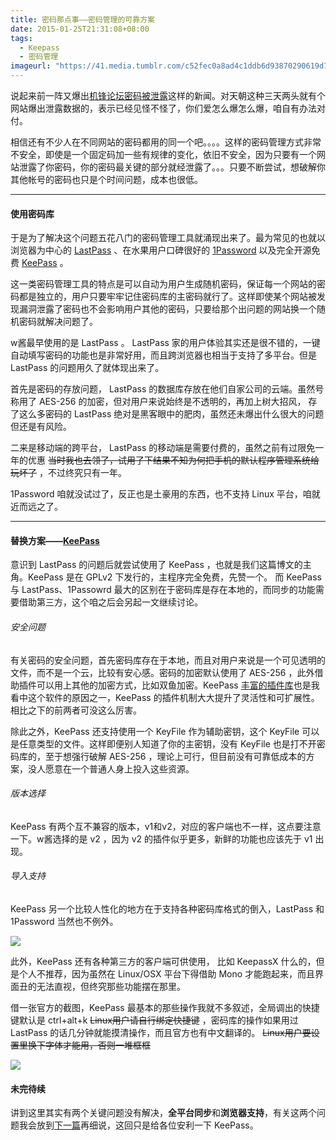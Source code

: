 ```yaml
---
title: 密码那点事——密码管理的可靠方案
date: 2015-01-25T21:31:08+08:00
tags:
  - Keepass
  - 密码管理
imageurl: "https://41.media.tumblr.com/c52fec0a8ad4c1ddb6d93870290619d7/tumblr_nmcb5higeE1tqgztwo3_1280.jpg"
---
```

说起来前一阵又爆出[机锋论坛密码被泄露](https://www.vulbox.com/bugs/vulbox-2015-01928)这样的新闻。对天朝这种三天两头就有个网站爆出泄露数据的，表示已经见怪不怪了，你们爱怎么爆怎么爆，咱自有办法对付。

相信还有不少人在不同网站的密码都用的同一个吧。。。。这样的密码管理方式非常不安全，即使是一个固定码加一些有规律的变化，依旧不安全，因为只要有一个网站泄露了你密码，你的密码最关键的部分就经泄露了。。。只要不断尝试，想破解你其他帐号的密码也只是个时间问题，成本也很低。

- - -

#### 使用密码库

于是为了解决这个问题五花八门的密码管理工具就涌现出来了。最为常见的也就以浏览器为中心的 [LastPass](https://lastpass.com/) 、在水果用户口碑很好的 [1Password](https://agilebits.com/onepassword) 以及完全开源免费 [KeePass](http://keepass.info) 。

这一类密码管理工具的特点是可以自动为用户生成随机密码，保证每一个网站的密码都是独立的，用户只要牢牢记住密码库的主密码就行了。这样即使某个网站被发现漏洞泄露了密码也不会影响用户其他的密码，只要给那个出问题的网站换一个随机密码就解决问题了。

w酱最早使用的是 LastPass 。 LastPass 家的用户体验其实还是很不错的，一键自动填写密码的功能也是非常好用，而且跨浏览器也相当于支持了多平台。但是 LastPass 的问题用久了就体现出来了。

首先是密码的存放问题， LastPass 的数据库存放在他们自家公司的云端。虽然号称用了 AES-256 的加密，但对用户来说始终是不透明的，再加上树大招风， 存了这么多密码的 LastPass 绝对是黑客眼中的肥肉，虽然还未爆出什么很大的问题但还是有风险。

二来是移动端的跨平台， LastPass 的移动端是需要付费的，虽然之前有过限免一年的优惠 ~~当时我也去领了，试用了下结果不知为何把手机的默认程序管理系统给玩坏了~~ ，不过终究只有一年。

1Password 咱就没试过了，反正也是土豪用的东西，也不支持 Linux 平台，咱就近而远之了。

<!--more-->
- - -

#### 替换方案——[KeePass](http://keepass.info)

意识到 LastPass 的问题后就尝试使用了 KeePass ，也就是我们这篇博文的主角。KeePass 是在 GPLv2 下发行的，主程序完全免费，先赞一个。
而 KeePass 与 LastPass、1Passowrd 最大的区别在于密码库是存在本地的，而同步的功能需要借助第三方，这个咱之后会另起一文继续讨论。

###### 安全问题

有关密码的安全问题，首先密码库存在于本地，而且对用户来说是一个可见透明的文件，而不是一个云，比较有安心感。密码的加密默认使用了 AES-256 ，此外借助插件可以用上其他的加密方式，比如双鱼加密。KeePass [丰富的插件库](http://keepass.info/plugins.html)也是我看中这个软件的原因之一，KeePass 的插件机制大大提升了灵活性和可扩展性。相比之下的前两者可没这么厉害。

除此之外，KeePass 还支持使用一个 KeyFile 作为辅助密钥，这个 KeyFile 可以是任意类型的文件。这样即便别人知道了你的主密钥，没有 KeyFile 也是打不开密码库的，至于想强行破解 AES-256 ，理论上可行，但目前没有可靠低成本的方案，没人愿意在一个普通人身上投入这些资源。

###### 版本选择

KeePass 有两个互不兼容的版本，v1和v2，对应的客户端也不一样，这点要注意一下。w酱选择的是 v2 ，因为 v2 的插件似乎更多，新鲜的功能也应该先于 v1 出现。

###### 导入支持

KeePass 另一个比较人性化的地方在于支持各种密码库格式的倒入，LastPass 和 1Password 当然也不例外。

![](https://40.media.tumblr.com/1b8fd2faca21810179933ae31b1a9074/tumblr_niqunrNeD71tqgztwo1_500.png)

此外，KeePass 还有各种第三方的客户端可供使用， 比如 KeepassX 什么的，但是个人不推荐，因为虽然在 Linux/OSX 平台下得借助 Mono 才能跑起来，而且界面丑的无法直视，但终究那些功能摆在那里。

借一张官方的截图，KeePass 最基本的那些操作我就不多叙述，全局调出的快捷键默认是 ctrl+alt+k ~~Linux用户请自行绑定快捷键~~ ，密码库的操作如果用过 LastPass 的话几分钟就能摸清操作，而且官方也有中文翻译的。 ~~Linux用户要设置里换下字体才能用，否则一堆框框~~

![](http://keepass.info/screenshots/keepass_2x/main_big.png)

#### 未完待续

讲到这里其实有两个关键问题没有解决，**全平台同步**和**浏览器支持**，有关这两个问题我会放到[下一篇](http://tnt.wicast.tk/2015/01/26/keepass-sync-and-browser-support/)再细说，这回只是给各位安利一下 KeePass。
